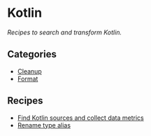# Kotlin

_Recipes to search and transform Kotlin._

## Categories

* [Cleanup](/recipes/kotlin/cleanup)
* [Format](/recipes/kotlin/format)

## Recipes

* [Find Kotlin sources and collect data metrics](./findkotlinsources.md)
* [Rename type alias](./renametypealias.md)



